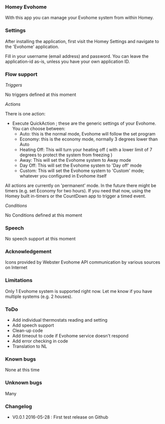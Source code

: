 ### Homey Evohome

With this app you can manage your Evohome system from within Homey.


### Settings
After installing the application, first visit the Homey Settings and navigate to the 'Evohome' application.

Fill in your username (email address) and password.  You can leave the application-id as-is, unless you have your own application ID.

### Flow support

*Triggers*

No triggers defined at this moment

*Actions*

There is one action:

- Execute QuickAction ; these are the generic settings of your Evohome. You can choose between:
    - Auto: this is the normal mode, Evohome will follow the set program
    - Economy: this is the economy mode, normally 3 degrees lower than Auto
    - Heating Off: This will turn your heating off ( with a lower limit of 7 degrees to protect the system from freezing )
    - Away: This will set the Evohome system to Away mode
    - Day Off: This will set the Evohome system to 'Day off' mode
    - Custom: This will set the Evohome system to 'Custom' mode; whatever you configured in Evohome itself

All actions are currently on 'permanent' mode. In the future there might be timers (e.g. set Economy for two hours). If you need that now, using the Homey built in-timers or the CountDown app to trigger a timed event.

*Conditions*

No Conditions defined at this moment
### Speech

No speech support at this moment

### Acknowledgement

Icons provided by Webster
Evohome API communication by various sources on Internet

### Limitations

Only 1 Evohome system is supported right now. Let me know if you have multiple systems (e.g. 2 houses).

### ToDo

- Add individual thermostats reading and setting
- Add speech support
- Clean-up code
- Add timeout to code if Evohome service doesn't respond
- Add error checking in code
- Translation to NL

### Known bugs

None at this time

### Unknown bugs

Many

### Changelog


- V0.0.1 2016-05-28 : First test release on Github
